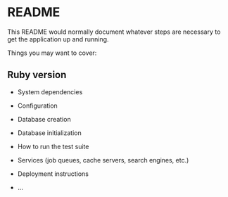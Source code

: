 # README

This README would normally document whatever steps are necessary to get the
application up and running.

Things you may want to cover:

## Ruby version

- System dependencies

- Configuration

- Database creation

- Database initialization

- How to run the test suite

- Services (job queues, cache servers, search engines, etc.)

- Deployment instructions

- ...
